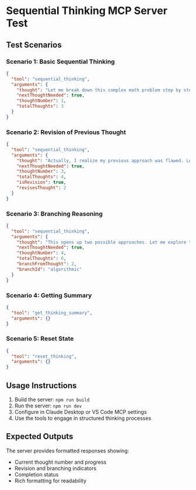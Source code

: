 # Sequential Thinking MCP Server Test

## Test Scenarios

### Scenario 1: Basic Sequential Thinking
```json
{
  "tool": "sequential_thinking",
  "arguments": {
    "thought": "Let me break down this complex math problem step by step. First, I need to identify what we're solving for.",
    "nextThoughtNeeded": true,
    "thoughtNumber": 1,
    "totalThoughts": 3
  }
}
```

### Scenario 2: Revision of Previous Thought
```json
{
  "tool": "sequential_thinking", 
  "arguments": {
    "thought": "Actually, I realize my previous approach was flawed. Let me reconsider the problem from a different angle.",
    "nextThoughtNeeded": true,
    "thoughtNumber": 3,
    "totalThoughts": 4,
    "isRevision": true,
    "revisesThought": 2
  }
}
```

### Scenario 3: Branching Reasoning
```json
{
  "tool": "sequential_thinking",
  "arguments": {
    "thought": "This opens up two possible approaches. Let me explore the algorithmic solution first.",
    "nextThoughtNeeded": true,
    "thoughtNumber": 4,
    "totalThoughts": 6,
    "branchFromThought": 2,
    "branchId": "algorithmic"
  }
}
```

### Scenario 4: Getting Summary
```json
{
  "tool": "get_thinking_summary",
  "arguments": {}
}
```

### Scenario 5: Reset State
```json
{
  "tool": "reset_thinking",
  "arguments": {}
}
```

## Usage Instructions

1. Build the server: `npm run build`
2. Run the server: `npm run dev`
3. Configure in Claude Desktop or VS Code MCP settings
4. Use the tools to engage in structured thinking processes

## Expected Outputs

The server provides formatted responses showing:
- Current thought number and progress
- Revision and branching indicators  
- Completion status
- Rich formatting for readability
